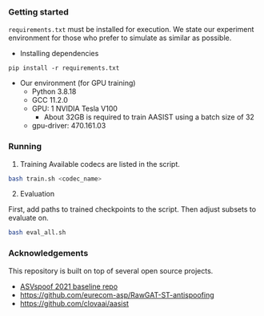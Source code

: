 ### Getting started
`requirements.txt` must be installed for execution. We state our experiment environment for those who prefer to simulate as similar as possible. 
- Installing dependencies
```
pip install -r requirements.txt
```
- Our environment (for GPU training)
  - Python 3.8.18
  - GCC 11.2.0
  - GPU: 1 NVIDIA Tesla V100
    - About 32GB is required to train AASIST using a batch size of 32
  - gpu-driver: 470.161.03

### Running
1. Training
Available codecs are listed in the script.
```bash
bash train.sh <codec_name>
```
2. Evaluation

First, add paths to trained checkpoints to the script.
Then adjust subsets to evaluate on.
```bash
bash eval_all.sh
```

### Acknowledgements
This repository is built on top of several open source projects. 
- [ASVspoof 2021 baseline repo](https://github.com/asvspoof-challenge/2021/tree/main/LA/Baseline-RawNet2)
-  https://github.com/eurecom-asp/RawGAT-ST-antispoofing
-  https://github.com/clovaai/aasist
